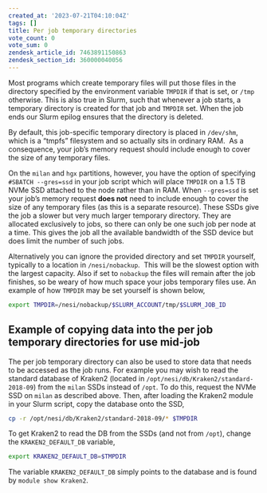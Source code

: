 ```yaml
---
created_at: '2023-07-21T04:10:04Z'
tags: []
title: Per job temporary directories
vote_count: 0
vote_sum: 0
zendesk_article_id: 7463891150863
zendesk_section_id: 360000040056
---
```


Most programs which create temporary files will put those files in the
directory specified by the environment variable `TMPDIR` if that is set,
or `/tmp` otherwise. This is also true in Slurm, such that whenever a
job starts, a temporary directory is created for that job and `TMPDIR`
set. When the job ends our Slurm epilog ensures that the directory is
deleted.

By default, this job-specific temporary directory is placed in
`/dev/shm`, which is a “tmpfs” filesystem and so actually sits in
ordinary RAM.  As a consequence, your job’s memory request should
include enough to cover the size of any temporary files.

On the `milan` and `hgx` partitions, however, you have the option of
specifying `#SBATCH --gres=ssd` in your job script which will place
`TMPDIR` on a 1.5 TB NVMe SSD attached to the node rather than in RAM.
When `--gres=ssd` is set your job’s memory request **does not** need to
include enough to cover the size of any temporary files (as this is a
separate resource). These SSDs give the job a slower but very much
larger temporary directory. They are allocated exclusively to jobs, so
there can only be one such job per node at a time. This gives the job
all the available bandwidth of the SSD device but does limit the number
of such jobs.

Alternatively you can ignore the provided directory and set `TMPDIR`
yourself, typically to a location in `/nesi/nobackup`.  This will be the
slowest option with the largest capacity. Also if set to `nobackup` the
files will remain after the job finishes, so be weary of how much space
your jobs temporary files use. An example of how `TMPDIR` may be set
yourself is shown below,

```sh
export TMPDIR=/nesi/nobackup/$SLURM_ACCOUNT/tmp/$SLURM_JOB_ID
```

## Example of copying data into the per job temporary directories for use mid-job

The per job temporary directory can also be used to store data that
needs to be accessed as the job runs. For example you may wish to read
the standard database of Kraken2 (located in
`/opt/nesi/db/Kraken2/standard-2018-09`) from the `milan` SSDs instead
of `/opt`. To do this, request the NVMe SSD on `milan` as described
above. Then, after loading the Kraken2 module in your Slurm script, copy
the database onto the SSD,

```sh
cp -r /opt/nesi/db/Kraken2/standard-2018-09/* $TMPDIR
```

To get Kraken2 to read the DB from the SSDs (and not from `/opt`),
change the `KRAKEN2_DEFAULT_DB` variable,

```bash
export KRAKEN2_DEFAULT_DB=$TMPDIR
```

The variable `KRAKEN2_DEFAULT_DB` simply points to the database and is
found by `module show Kraken2`.
